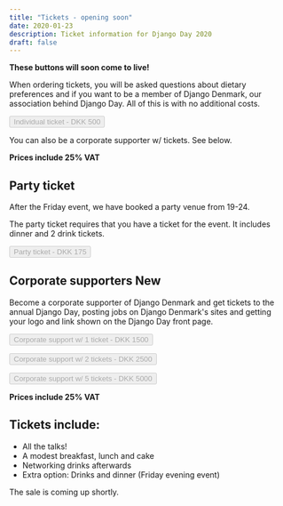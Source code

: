 ```yaml
---
title: "Tickets - opening soon"
date: 2020-01-23
description: Ticket information for Django Day 2020
draft: false
---
```


**These buttons will soon come to live!**

When ordering tickets, you will be asked questions about dietary preferences and
if you want to be a member of Django Denmark, our association behind Django Day.
All of this is with no additional costs.

<button type="button" class="btn btn-lg btn-primary" disabled>Individual ticket - DKK 500</button>

You can also be a corporate supporter w/ tickets. See below.

**Prices include 25% VAT**

## Party ticket

After the Friday event, we have booked a party venue from 19-24.

The party ticket requires that you have a ticket for the event. It includes
dinner and 2 drink tickets.

<button type="button" class="btn btn-lg btn-primary" disabled>Party ticket - DKK 175</button>

## Corporate supporters <span class="badge badge-success">New</span>

Become a corporate supporter of Django Denmark and get tickets to the annual
Django Day, posting jobs on Django Denmark's sites and getting your logo and
link shown on the Django Day front page.

<button type="button" class="btn btn-lg btn-primary" disabled>Corporate support w/ 1 ticket - DKK 1500</button>

<button type="button" class="btn btn-lg btn-primary" disabled>Corporate support w/ 2 tickets - DKK 2500</button>

<button type="button" class="btn btn-lg btn-primary" disabled>Corporate support w/ 5 tickets - DKK 5000</button>

**Prices include 25% VAT**

## Tickets include:

* All the talks!
* A modest breakfast, lunch and cake
* Networking drinks afterwards
* Extra option: Drinks and dinner (Friday evening event)

The sale is coming up shortly.